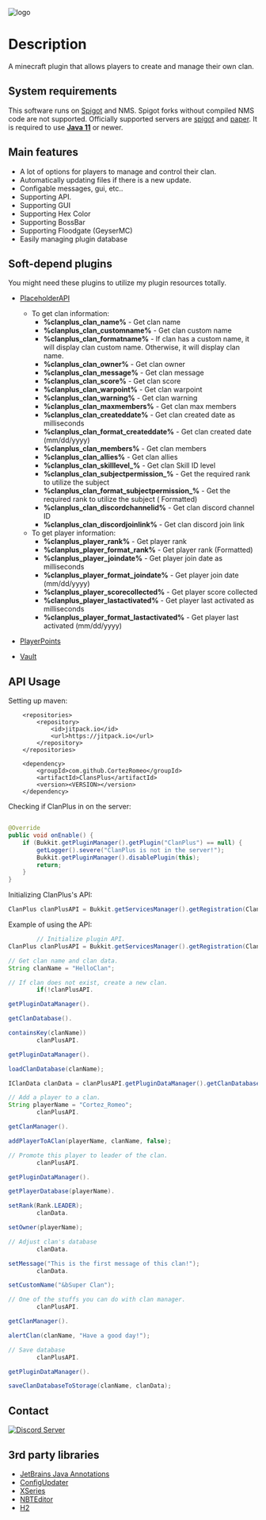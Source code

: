 ![logo](https://i.imgur.com/fK4D1sm.png)

# Description

A minecraft plugin that allows players to create and manage their own clan.

## System requirements

This software runs on [Spigot](https://www.spigotmc.org/) and NMS.
Spigot forks without compiled NMS code are not supported.
Officially supported servers are [spigot](https://www.spigotmc.org/) and [paper](https://papermc.io/).
It is required to use [**Java 11**](https://www.oracle.com/java/technologies/javase/jdk11-archive-downloads.html) or
newer.

## Main features

- A lot of options for players to manage and control their clan.
- Automatically updating files if there is a new update.
- Configable messages, gui, etc..
- Supporting API.
- Supporting GUI
- Supporting Hex Color
- Supporting BossBar
- Supporting Floodgate (GeyserMC)
- Easily managing plugin database

## Soft-depend plugins

You might need these plugins to utilize my plugin resources totally.

- [PlaceholderAPI](https://www.spigotmc.org/resources/placeholderapi.6245/)
    - To get clan information:
        - **%clanplus_clan_name%** - Get clan name
        - **%clanplus_clan_customname%** - Get clan custom name
        - **%clanplus_clan_formatname%** - If clan has a custom name, it will display clan custom name. Otherwise, it
          will display clan name.
        - **%clanplus_clan_owner%** - Get clan owner
        - **%clanplus_clan_message%** - Get clan message
        - **%clanplus_clan_score%** - Get clan score
        - **%clanplus_clan_warpoint%** - Get clan warpoint
        - **%clanplus_clan_warning%** - Get clan warning
        - **%clanplus_clan_maxmembers%** - Get clan max members
        - **%clanplus_clan_createddate%** - Get clan created date as milliseconds
        - **%clanplus_clan_format_createddate%** - Get clan created date (mm/dd/yyyy)
        - **%clanplus_clan_members%** - Get clan members
        - **%clanplus_clan_allies%** - Get clan allies
        - **%clanplus_clan_skilllevel_<skillid>%** - Get clan Skill ID level
        - **%clanplus_clan_subjectpermission_<subject>%** - Get the required rank to utilize the subject
        - **%clanplus_clan_format_subjectpermission_<subject>%** - Get the required rank to utilize the subject (
          Formatted)
        - **%clanplus_clan_discordchannelid%** - Get clan discord channel ID
        - **%clanplus_clan_discordjoinlink%** - Get clan discord join link
    - To get player information:
        - **%clanplus_player_rank%** - Get player rank
        - **%clanplus_player_format_rank%** - Get player rank (Formatted)
        - **%clanplus_player_joindate%** - Get player join date as milliseconds
        - **%clanplus_player_format_joindate%** - Get player join date (mm/dd/yyyy)
        - **%clanplus_player_scorecollected%** - Get player score collected
        - **%clanplus_player_lastactivated%** - Get player last activated as milliseconds
        - **%clanplus_player_format_lastactivated%** - Get player last activated (mm/dd/yyyy)

- [PlayerPoints](https://www.spigotmc.org/resources/playerpoints.80745/)
- [Vault](https://www.spigotmc.org/resources/vault.34315/)

## API Usage

Setting up maven:

```maven
	<repositories>
		<repository>
		    <id>jitpack.io</id>
		    <url>https://jitpack.io</url>
		</repository>
	</repositories>
```

```maven
	<dependency>
	    <groupId>com.github.CortezRomeo</groupId>
	    <artifactId>ClansPlus</artifactId>
	    <version><VERSION></version>
	</dependency>
```

Checking if ClanPlus in on the server:

```java

@Override
public void onEnable() {
    if (Bukkit.getPluginManager().getPlugin("ClanPlus") == null) {
        getLogger().severe("ClanPlus is not in the server!");
        Bukkit.getPluginManager().disablePlugin(this);
        return;
    }
}
```

Initializing ClanPlus's API:

```java
ClanPlus clanPlusAPI = Bukkit.getServicesManager().getRegistration(ClanPlus.class).getProvider();
```

Example of using the API:

```java
        // Initialize plugin API.
ClanPlus clanPlusAPI = Bukkit.getServicesManager().getRegistration(ClanPlus.class).getProvider();

// Get clan name and clan data.
String clanName = "HelloClan";

// If clan does not exist, create a new clan.
        if(!clanPlusAPI.

getPluginDataManager().

getClanDatabase().

containsKey(clanName))
        clanPlusAPI.

getPluginDataManager().

loadClanDatabase(clanName);

IClanData clanData = clanPlusAPI.getPluginDataManager().getClanDatabase(clanName);

// Add a player to a clan.
String playerName = "Cortez_Romeo";
        clanPlusAPI.

getClanManager().

addPlayerToAClan(playerName, clanName, false);

// Promote this player to leader of the clan.
        clanPlusAPI.

getPluginDataManager().

getPlayerDatabase(playerName).

setRank(Rank.LEADER);
        clanData.

setOwner(playerName);

// Adjust clan's database
        clanData.

setMessage("This is the first message of this clan!");
        clanData.

setCustomName("&bSuper Clan");

// One of the stuffs you can do with clan manager.
        clanPlusAPI.

getClanManager().

alertClan(clanName, "Have a good day!");

// Save database
        clanPlusAPI.

getPluginDataManager().

saveClanDatabaseToStorage(clanName, clanData);
```

## Contact

[![Discord Server](https://discord.com/api/guilds/1187827789664096267/widget.png?style=banner3)](https://discord.gg/XdJfN2X)

## 3rd party libraries

- [JetBrains Java Annotations](https://mvnrepository.com/artifact/org.jetbrains/annotations)
- [ConfigUpdater](https://github.com/tchristofferson/Config-Updater)
- [XSeries](https://github.com/CryptoMorin/XSeries)
- [NBTEditor](https://github.com/BananaPuncher714/NBTEditor)
- [H2](https://h2database.com/html/main.html)
